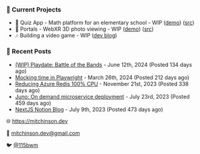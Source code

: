 ### 📌 Current Projects
- 📝 Quiz App - Math platform for an elementary school - WIP ([demo](https://quiz-staging.mitchinson.dev/)) ([src](https://github.com/bmitchinson/budget-entry))
- 📸 Portals - WebXR 3D photo viewing - WIP ([demo](https://portals.mitchinson.dev/)) ([src](https://github.com/bmitchinson/vr-jpg-viewer-webxr))
- 🎶 Building a video game - WIP ([dev blog](https://blog.mitchinson.dev/playdate-dev-one))

### 📝 Recent Posts

- [(WIP) Playdate: Battle of the Bands](https://blog.mitchinson.dev/playdate-dev-one) - June 12th, 2024 (Posted 134 days ago)
- [Mocking time in Playwright](https://blog.mitchinson.dev/playwright-mock-time) - March 26th, 2024 (Posted 212 days ago)
- [Reducing Azure Redis 100% CPU](https://blog.mitchinson.dev/redis-cpu) - November 21st, 2023 (Posted 338 days ago)
- [Juno: On demand microservice deployment](https://blog.mitchinson.dev/juno) - July 23rd, 2023 (Posted 459 days ago)
- [NextJS Notion Blog](https://blog.mitchinson.dev/blog-2023) - July 9th, 2023 (Posted 473 days ago)

🌐 https://mitchinson.dev

💌 mitchinson.dev@gmail.com

🐦 [@115bwm](https://twitter.com/115bwm)